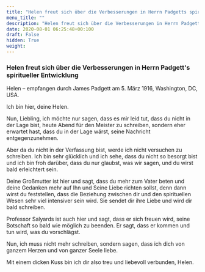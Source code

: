 ```yaml
---
title: "Helen freut sich über die Verbesserungen in Herrn Padgetts spiritueller Entwicklung"
menu_title: ""
description: "Helen freut sich über die Verbesserungen in Herrn Padgetts spiritueller Entwicklung"
date: 2020-08-01 06:25:48+00:100
draft: False
hidden: True
weight:
---
```

### Helen freut sich über die Verbesserungen in Herrn Padgett's spiritueller Entwicklung

Helen – empfangen durch James Padgett am 5. März 1916, Washington, DC, USA.

Ich bin hier, deine Helen.

Nun, Liebling, ich möchte nur sagen, dass es mir leid tut, dass du nicht in der Lage bist, heute Abend für den Meister zu schreiben, sondern eher erwartet hast, dass du in der Lage wärst, seine Nachricht entgegenzunehmen.

Aber da du nicht in der Verfassung bist, werde ich nicht versuchen zu schreiben. Ich bin sehr glücklich und ich sehe, dass du nicht so besorgt bist und ich bin froh darüber, dass du nur glaubst, was wir sagen, und du wirst bald erleichtert sein.

Deine Großmutter ist hier und sagt, dass du mehr zum Vater beten und deine Gedanken mehr auf Ihn und Seine Liebe richten sollst, denn dann wirst du feststellen, dass die Beziehung zwischen dir und den spirituellen Wesen sehr viel intensiver sein wird. Sie sendet dir ihre Liebe und wird dir bald schreiben.

Professor Salyards ist auch hier und sagt, dass er sich freuen wird, seine Botschaft so bald wie möglich zu beenden. Er sagt, dass er kommen und tun wird, was du vorschlägst.

Nun, ich muss nicht mehr schreiben, sondern sagen, dass ich dich von ganzem Herzen und von ganzer Seele liebe.

Mit einem dicken Kuss bin ich dir also treu und liebevoll verbunden, Helen.

